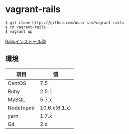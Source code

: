 # vagrant-rails

```
$ git clone https://github.com/ucan-lab/vagrant-rails
$ cd vagrant-rails
$ vagrant up
```

[Railsインストール例](https://github.com/ucan-lab/vagrant-rails/wiki/Rails-Install)

## 環境

| 項目       | 値            |
| ---------- | ------------- |
| CentOS     | 7.5           |
| Ruby       | 2.5.1         |
| MySQL      | 5.7.x         |
| Node(npm)  | 10.6.x(6.1.x) |
| yarn       | 1.7.x         |
| Git        | 2.x           |
